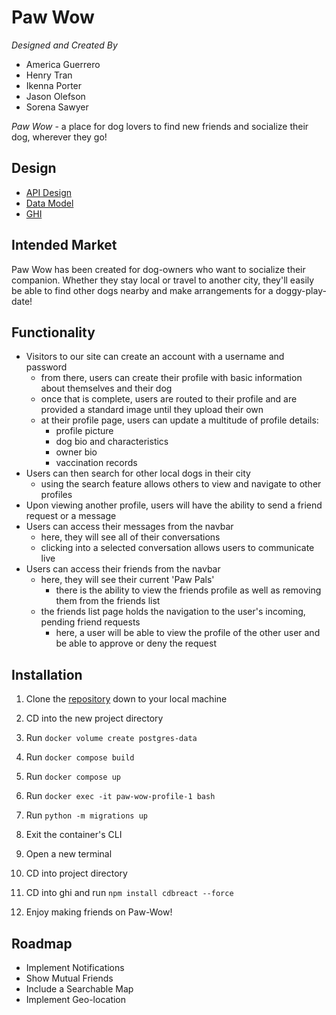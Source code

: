 # Paw Wow

*Designed and Created By*
- America Guerrero
- Henry Tran
- Ikenna Porter
- Jason Olefson
- Sorena Sawyer

*Paw Wow* - a place for dog lovers to find new friends and socialize their dog, wherever they go!


## Design

- [API Design](C:\Users\soren\projects\assessment-project\mod-3\paw-wow\docs\APIDesign.md)
- [Data Model](C:\Users\soren\projects\assessment-project\mod-3\paw-wow\docs\DataModel.md)
- [GHI](C:\Users\soren\projects\assessment-project\mod-3\paw-wow\docs\GHI.md)


## Intended Market

Paw Wow has been created for dog-owners who want to socialize their companion. Whether they stay local or travel to another city, they'll easily be able to find other dogs nearby and make arrangements for a doggy-play-date! 


## Functionality

- Visitors to our site can create an account with a username and password
    - from there, users can create their profile with basic information about themselves and their dog
    - once that is complete, users are routed to their profile and are provided a standard image until they upload their own
    - at their profile page, users can update a multitude of profile details:  
        - profile picture
        - dog bio and characteristics
        - owner bio
        - vaccination records
- Users can then search for other local dogs in their city
    - using the search feature allows others to view and navigate to other profiles
- Upon viewing another profile, users will have the ability to send a friend request or a message
- Users can access their messages from the navbar
    - here, they will see all of their conversations
    - clicking into a selected conversation allows users to communicate live
- Users can access their friends from the navbar
    - here, they will see their current 'Paw Pals'
        - there is the ability to view the friends profile as well as removing them from the friends list 
    - the friends list page holds the navigation to the user's incoming, pending friend requests 
        - here, a user will be able to view the profile of the other user and be able to approve or deny the request


## Installation

1. Clone the [repository](https://gitlab.com/amegue97/paw-wow/-/tree/main) down to your local machine

2. CD into the new project directory

3. Run ```docker volume create postgres-data```

4. Run ```docker compose build```

5. Run ```docker compose up```

6. Run ```docker exec -it paw-wow-profile-1 bash```

7. Run ```python -m migrations up```

8. Exit the container's CLI

9. Open a new terminal

10. CD into project directory

11. CD into ghi and run ```npm install cdbreact --force```

12. Enjoy making friends on Paw-Wow!


## Roadmap

- Implement Notifications
- Show Mutual Friends
- Include a Searchable Map
- Implement Geo-location